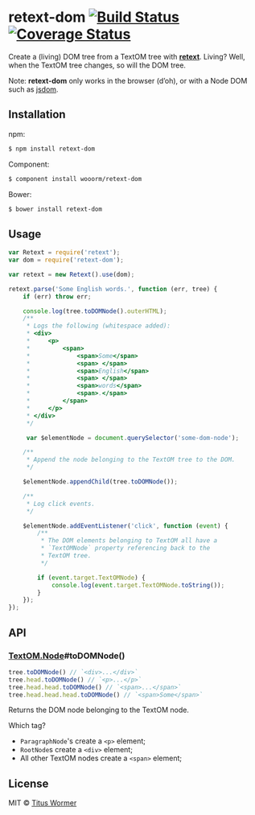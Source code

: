 # retext-dom [![Build Status](https://img.shields.io/travis/wooorm/retext-dom.svg?style=flat)](https://travis-ci.org/wooorm/retext-dom) [![Coverage Status](https://img.shields.io/coveralls/wooorm/retext-dom.svg?style=flat)](https://coveralls.io/r/wooorm/retext-dom?branch=master)

Create a (living) DOM tree from a TextOM tree with **[retext](https://github.com/wooorm/retext)**. Living? Well, when the TextOM tree changes, so will the DOM tree.

Note: **retext-dom** only works in the browser (d’oh), or with a Node DOM such as [jsdom](https://www.npmjs.org/package/jsdom).

## Installation

npm:
```sh
$ npm install retext-dom
```

Component:
```sh
$ component install wooorm/retext-dom
```

Bower:
```sh
$ bower install retext-dom
```

## Usage

```js
var Retext = require('retext');
var dom = require('retext-dom');

var retext = new Retext().use(dom);

retext.parse('Some English words.', function (err, tree) {
    if (err) throw err;

    console.log(tree.toDOMNode().outerHTML);
    /**
     * Logs the following (whitespace added):
     * <div>
     *     <p>
     *         <span>
     *             <span>Some</span>
     *             <span> </span>
     *             <span>English</span>
     *             <span> </span>
     *             <span>words</span>
     *             <span>.</span>
     *         </span>
     *     </p>
     * </div>
     */

     var $elementNode = document.querySelector('some-dom-node');

    /**
     * Append the node belonging to the TextOM tree to the DOM.
     */

    $elementNode.appendChild(tree.toDOMNode());

    /**
     * Log click events.
     */

    $elementNode.addEventListener('click', function (event) {
        /**
         * The DOM elements belonging to TextOM all have a
         * `TextOMNode` property referencing back to the
         * TextOM tree.
         */

        if (event.target.TextOMNode) {
            console.log(event.target.TextOMNode.toString());
        }
    });
});
```

## API

### [TextOM.Node](https://github.com/wooorm/textom#textomnode-nlcstnode)#toDOMNode()

```js
tree.toDOMNode() // `<div>...</div>`
tree.head.toDOMNode() // `<p>...</p>`
tree.head.head.toDOMNode() // `<span>...</span>`
tree.head.head.head.toDOMNode() // `<span>Some</span>`
```

Returns the DOM node belonging to the TextOM node.

Which tag?

- `ParagraphNode`'s create a `<p>` element;
- `RootNode`s create a `<div>` element;
- All other TextOM nodes create a `<span>` element;

## License

MIT © [Titus Wormer](http://wooorm.com)
